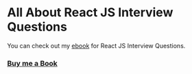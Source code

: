 # All About React JS Interview Questions


You can check out my [ebook](https://github.com/praveenorugantitech/praveenorugantitech-ebooks/raw/master/React%20JS%20Interview%20questions.pdf) for React JS Interview Questions.

### [Buy me a Book](https://bit.ly/388sUbE)


